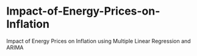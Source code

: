 # Impact-of-Energy-Prices-on-Inflation
Impact of Energy Prices on Inflation using Multiple Linear Regression and ARIMA
